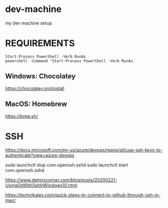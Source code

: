 # dev-machine

my dev machine setup

# REQUIREMENTS

```
Start-Process PowerShell -Verb RunAs
powershell -Command "Start-Process PowerShell -Verb RunAs
```

## Windows: Chocolatey

https://chocolatey.org/install

## MacOS: Homebrew

https://brew.sh/


# SSH

https://docs.microsoft.com/en-us/azure/devops/repos/git/use-ssh-keys-to-authenticate?view=azure-devops

sudo launchctl stop com.openssh.sshd
sudo launchctl start com.openssh.sshd

https://www.damirscorner.com/blog/posts/20200221-UsingGitWithSshInWindows10.html

https://technikales.com/quick-steps-to-connect-to-github-through-ssh-in-mac/
